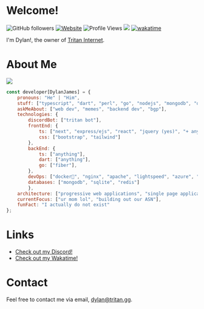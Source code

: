 # Welcome!
![GitHub followers](https://img.shields.io/github/followers/dylanjamesdev?label=Followers&style=social)
[![Website](https://img.shields.io/badge/Website-46a2f1.svg?&style=flat-square&logo=Google-Chrome&logoColor=white&link=https://tritan.gg)](https://tritan.gg/)
![Profile Views](https://komarev.com/ghpvc/?username=dylanjamesdev)
![](https://dcbadge.vercel.app/api/shield/359498825150365699?style=flat)
[![wakatime](https://wakatime.com/badge/user/c7ac5a05-9cb1-4292-ba4a-fb00cff5ce8b.svg)](https://wakatime.com/@c7ac5a05-9cb1-4292-ba4a-fb00cff5ce8b)

<p>I'm Dylan!, the owner of <a href="https://github.com/team-tritan">Tritan Internet</a>.</p>

# About Me
<!--<img height='250px' src="https://cr-ss-service.azurewebsites.net/api/ScreenShot?widget=summary&username=dylanjamesdev"> -->
<img style='text-align: center;' src='https://spotify-recently-played-readme.vercel.app/api?user=c36ygm5hg7d35z2e445a4ig7u&count=4' />
</img>

```javascript
const developer[DylanJames] = {
    pronouns: "He" | "Him",
    stuff: ["typescript", "dart", "perl", "go", "nodejs", "mongodb", "docker"],
    askMeAbout: ["web dev", "memes", "backend dev", "bgp"],
    technologies: {
        discordBot: ["tritan bot"],
        frontEnd: {
            ts: ["next", "express/ejs", "react", "jquery (yes)", "+ anything"],
            css: ["bootstrap", "tailwind"]
        },
        backEnd: {
            ts: ["anything"],
            dart: ["anything"],
            go: ["fiber"],
        },
        devOps: ["docker🐳", "nginx", "apache", "lightspeed", "azure", "aws", "docker", "kvm"],
        databases: ["mongodb", "sqlite", "redis"]
        },
    architecture: ["progressive web applications", "single page applications", "backend development"],
    currentFocus: ["ur mom lol", "building out our ASN"],
    funFact: "I actually do not exist"
};
```

# Links
- [Check out my Discord!](https://tritan.gg/discord)
- [Check out my Wakatime!](https://wakatime.com/@dylanjamesdev)

# Contact
Feel free to contact me via email, dylan@tritan.gg.
